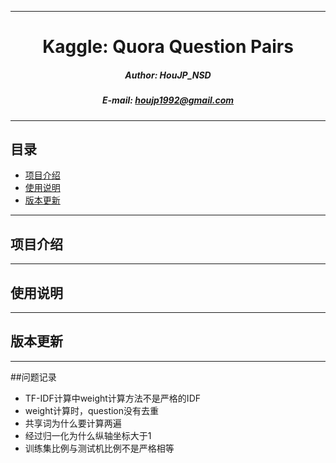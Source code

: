 ****

#	<center>Kaggle: Quora Question Pairs</center>
##### <center>Author: HouJP_NSD</center>
##### <center>E-mail: houjp1992@gmail.com</center>

****

##	目录
*	[项目介绍](#intro)
*	[使用说明](#usage)
*	[版本更新](#version)

****

##	<a name="intro">项目介绍</a>

****

##	<a name="usage">使用说明</a>



****

##	<a name="version">版本更新</a>

****

##<a name="qa">问题记录</a>

*	TF-IDF计算中weight计算方法不是严格的IDF
*	weight计算时，question没有去重
*	共享词为什么要计算两遍
*	经过归一化为什么纵轴坐标大于1
*	训练集比例与测试机比例不是严格相等